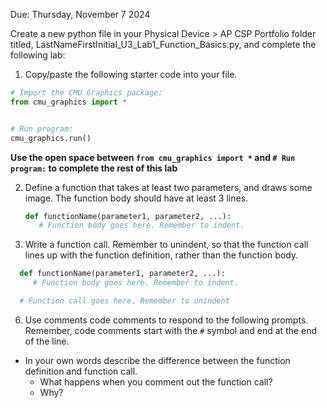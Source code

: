 Due: Thursday, November 7 2024

Create a new python file in your Physical Device > AP CSP Portfolio folder titled, LastNameFirstInitial_U3_Lab1_Function_Basics.py, and complete the following lab:

1.  Copy/paste the following starter code into your file.

```python
# Import the CMU Graphics package:
from cmu_graphics import *


# Run program:
cmu_graphics.run()
```

**Use the open space between `from cmu_graphics import *` and `# Run program:` to complete the rest of this lab**

2. Define a function that takes at least two parameters, and draws some image. The function body should have at least 3 lines.

   ```python
   def functionName(parameter1, parameter2, ...):
      # Function body goes here. Remember to indent.
   ```
4. Write a function call. Remember to unindent, so that the function call lines up with the function definition, rather than the function body.

 ```python
   def functionName(parameter1, parameter2, ...):
      # Function body goes here. Remember to indent.

   # Function call goes here. Remember to unindent
   ```
6. Use comments code comments to respond to the following prompts.  Remember, code comments start with the `#` symbol and end at the end of the line.

* In your own words describe the difference between the function definition and function call.
    * What happens when you comment out the function call?
    * Why?
   
